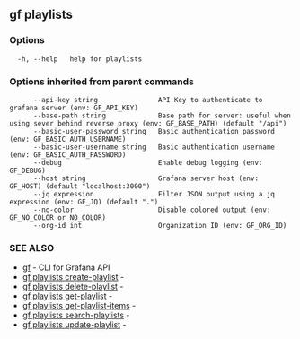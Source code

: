 ## gf playlists



### Options

```
  -h, --help   help for playlists
```

### Options inherited from parent commands

```
      --api-key string               API Key to authenticate to grafana server (env: GF_API_KEY)
      --base-path string             Base path for server: useful when using sever behind reverse proxy (env: GF_BASE_PATH) (default "/api")
      --basic-user-password string   Basic authentication password (env: GF_BASIC_AUTH_USERNAME)
      --basic-user-username string   Basic authentication username (env: GF_BASIC_AUTH_PASSWORD)
      --debug                        Enable debug logging (env: GF_DEBUG)
      --host string                  Grafana server host (env: GF_HOST) (default "localhost:3000")
      --jq expression                Filter JSON output using a jq expression (env: GF_JQ) (default ".")
      --no-color                     Disable colored output (env: GF_NO_COLOR or NO_COLOR)
      --org-id int                   Organization ID (env: GF_ORG_ID)
```

### SEE ALSO

* [gf](gf.md)	 - CLI for Grafana API
* [gf playlists create-playlist](gf_playlists_create-playlist.md)	 - 
* [gf playlists delete-playlist](gf_playlists_delete-playlist.md)	 - 
* [gf playlists get-playlist](gf_playlists_get-playlist.md)	 - 
* [gf playlists get-playlist-items](gf_playlists_get-playlist-items.md)	 - 
* [gf playlists search-playlists](gf_playlists_search-playlists.md)	 - 
* [gf playlists update-playlist](gf_playlists_update-playlist.md)	 - 

